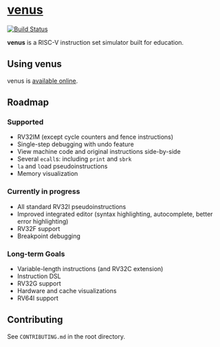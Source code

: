 # [venus](https://kvakil.github.io/venus/)
[![Build Status](https://travis-ci.com/kvakil/venus.svg?token=ke1yhth1Tq9yPQc4KzUY&branch=master)](https://travis-ci.com/kvakil/venus)

__venus__ is a RISC-V instruction set simulator built for education.

## Using venus

venus is [available online](https://kvakil.github.io/venus/).

## Roadmap

### Supported

* RV32IM (except cycle counters and fence instructions)
* Single-step debugging with undo feature
* View machine code and original instructions side-by-side
* Several `ecall`s: including `print` and `sbrk`
* `la` and `l`oad pseudoinstructions
* Memory visualization

### Currently in progress

* All standard RV32I pseudoinstructions
* Improved integrated editor (syntax highlighting, autocomplete, better error highlighting)
* RV32F support
* Breakpoint debugging

### Long-term Goals

* Variable-length instructions (and RV32C extension)
* Instruction DSL
* RV32G support
* Hardware and cache visualizations
* RV64I support

## Contributing

See `CONTRIBUTING.md` in the root directory.